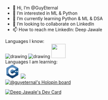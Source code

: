 - 👋 Hi, I’m @GuyEternal
- 👀 I’m interested in ML & Python
- 🌱 I’m currently learning Python & ML & DSA
- 💞️ I’m looking to collaborate on LinkedIn
- 📫 How to reach me LinkedIn: Deep Jawale

<!---
GuyEternal/GuyEternal is a ✨ special ✨ repository because its `README.md` (this file) appears on your GitHub profile.
You can click the Preview link to take a look at your changes.
--->

Languages I know: 
<br>
<img src="https://upload.wikimedia.org/wikipedia/commons/thumb/archive/3/35/20220802133510%21The_C_Programming_Language_logo.svg/120px-The_C_Programming_Language_logo.svg.png" alt="drawing" width="45">
<img src="https://upload.wikimedia.org/wikipedia/commons/6/61/HTML5_logo_and_wordmark.svg" alt="drawing" width="45">
<img src="https://img.icons8.com/color/96/000000/mysql-logo.png" width=45 height=45></img>
<br>
Languages I am learning:<br>
<img src="https://raw.githubusercontent.com/github/explore/80688e429a7d4ef2fca1e82350fe8e3517d3494d/topics/cpp/cpp.png" alt="drawing" width="45"> <img src="https://github.com/jalbertsr/logo-badge-images/blob/master/img/rsz_python.png?raw=true" width="45">
<br>
[![@guyeternal's Holopin board](https://holopin.io/api/user/board?user=guyeternal)](https://holopin.io/@guyeternal)

<a href="https://app.daily.dev/GuyEternal"><img src="https://api.daily.dev/devcards/50fcbdedfedb4e0d828101321d7e744e.png?r=m0j" width="400" alt="Deep Jawale's Dev Card"/></a>
